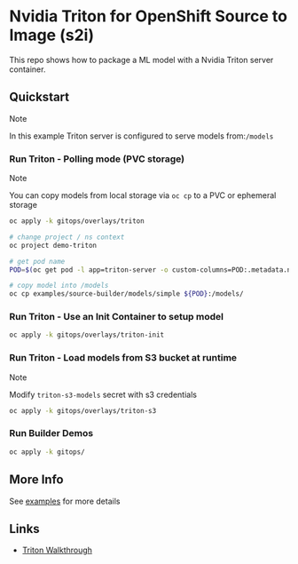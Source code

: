 # Nvidia Triton for OpenShift Source to Image (s2i)

This repo shows how to package a ML model with a Nvidia Triton server container.

## Quickstart

> [!NOTE]
> In this example Triton server is configured to serve models from:`/models`

### Run Triton - Polling mode (PVC storage)

> [!NOTE]
> You can copy models from local storage via `oc cp`
> to a PVC or ephemeral storage

```sh
oc apply -k gitops/overlays/triton
```

```sh
# change project / ns context
oc project demo-triton

# get pod name
POD=$(oc get pod -l app=triton-server -o custom-columns=POD:.metadata.name --no-headers)

# copy model into /models
oc cp examples/source-builder/models/simple ${POD}:/models/
```

### Run Triton - Use an Init Container to setup model

```sh
oc apply -k gitops/overlays/triton-init
```

### Run Triton - Load models from S3 bucket at runtime

> [!NOTE]
> Modify `triton-s3-models` secret with s3 credentials

```sh
oc apply -k gitops/overlays/triton-s3
```

### Run Builder Demos

```sh
oc apply -k gitops/
```

## More Info

See [examples](examples) for more details

## Links

- [Triton Walkthrough](https://neuralbits.substack.com/p/how-to-use-nvidia-triton-server-the)
